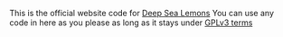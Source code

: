 This is the official website code for [Deep Sea Lemons](https://deepsealemons.co.uk)
You can use any code in here as you please as long as it stays under [GPLv3 terms](https://deepsealemons.co.uk/LICENSE)

